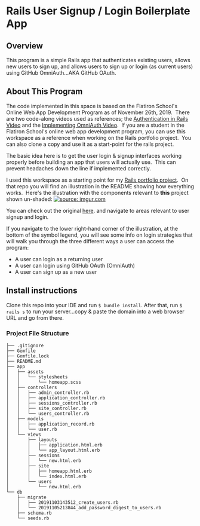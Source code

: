 
# Rails User Signup / Login Boilerplate App

## Overview
This program is a simple Rails app that authenticates existing users, allows new users to sign up, and allows users to sign up or login (as current users) using GitHub OmniAuth...AKA GitHub OAuth.

## About This Program
<p>The code implemented in this space is based on the Flatiron School's Online Web App Development Program as of November 26th, 2019. &nbspThere are two code-along videos used as references; the <a href='https://www.youtube.com/watch?v=gB7lYvfL4J4'>Authentication in Rails Video</a> and the <a href='https://www.youtube.com/watch?v=UAvuo-EbTFY'>Implementing OmniAuth Video</a>.  &nbspIf you are a student in the Flatiron School's online web app development program, you can use this workspace as a reference when working on the Rails portfolio project.  &nbspYou can also clone a copy and use it as a start-point for the rails project.</p> <p>The basic idea here is to get the user login & signup interfaces working properly before building an app that users will actually use. &nbspThis can prevent headaches down the line if implemented correctly.</p>

<p>I used this workspace as a starting point for my <a href='https://github.com/Richard-Burd/rails-portfolio-project'>Rails portfolio project</a>. &nbspOn that repo you will find an illustration in the README showing how everything works.  &nbspHere's the illustration with the components relevant to <b>this</b>  project shown un-shaded:
<a href="https://imgur.com/gsemxFw"><img src="https://i.imgur.com/5k9uNGt.jpg" title="source: imgur.com" /></a>
<p>You can check out the original  <a href='https://i.imgur.com/uVH8J9x.jpg'>here</a>. and navigate to areas relevant to user signup and login.</p>

<p>If you navigate to the lower right-hand corner of the illustration, at the bottom of the symbol legend, you will see some info on login strategies that will walk you through the three different ways a user can access the program:</P>
<ul>
  <li>A user can login as a returning user</li>
  <li>A user can login using GitHub OAuth (OmniAuth)</li>
  <li>A user can sign up as a new user</li>
</ul>

## Install instructions
Clone this repo into your IDE and run `$ bundle install`.  After that, run `$ rails s` to run your server...copy & paste the domain into a web browser URL and go from there.

### Project File Structure
```
├── .gitignore
├── Gemfile
├── Gemfile.lock
├── README.md
├── app
│   ├── assets
│   │   └── stylesheets
│   │       └── homeapp.scss
│   ├── controllers
│   │   ├── admin_controller.rb
│   │   ├── application_controller.rb
│   │   ├── sessions_controller.rb
│   │   ├── site_controller.rb
│   │   └── users_controller.rb
│   ├── models
│   │   ├── application_record.rb
│   │   └── user.rb
│   └── views
│       ├── layouts
│       │   ├── application.html.erb
│       │   └── app_layout.html.erb
│       ├── sessions
│       │   └── new.html.erb
│       ├── site
│       │   ├── homeapp.html.erb
│       │   └── index.html.erb
│       └── users
│           └── new.html.erb
└── db
    ├── migrate
    │   ├── 20191103143512_create_users.rb
    │   └── 20191105213844_add_password_digest_to_users.rb
    ├── schema.rb
    └── seeds.rb
```

